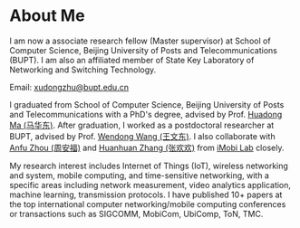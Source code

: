 # About Me

I am now a associate research fellow (Master supervisor) at School of Computer Science, Beijing University of Posts and Telecommunications (BUPT). I am also an affiliated member of State Key Laboratory of Networking and Switching Technology.&#x20;

Email: xudongzhu@bupt.edu.cn

I graduated from School of Computer Science, Beijing University of Posts and Telecommunications with a PhD's degree, advised by Prof. [Huadong Ma (马华东)](https://baike.baidu.com/item/马华东/10199144).  After graduation, I worked as a postdoctoral researcher at BUPT, advised by Prof. [Wendong Wang (王文东)](https://teacher.bupt.edu.cn/wangwendong/). I also collaborate with [Anfu Zhou (周安福)](https://teacher.bupt.edu.cn/zhouanfu/zh_CN/index.htm) and [Huanhuan Zhang (张欢欢)](https://teacher.bupt.edu.cn/zhanghuanhuan1/zh_CN/index.htm) from [iMobi Lab](www.imobi-lab.tech) closely.

My research interest includes Internet of Things (IoT), wireless networking and system, mobile computing, and time-sensitive networking, with a specific areas including network measurement, video analytics application, machine learning, transmission protocols. I have published 10+ papers at the top international computer networking/mobile computing conferences or transactions such as SIGCOMM, MobiCom, UbiComp, ToN, TMC.
